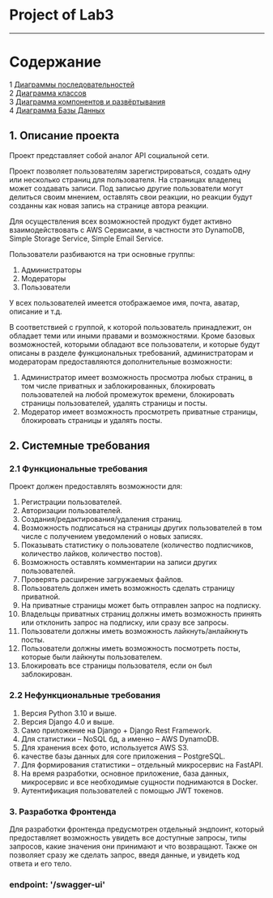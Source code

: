 # Project of Lab3
---

# Содержание
1 [Диаграммы последовательностей](Sequence/README.md)  
2 [Диаграмма классов](ClassDiagram/README.md)  
3 [Диаграмма компонентов и развёртывания](ComponentsAndDeployment/README.md)  
4 [Диаграмма Базы Данных](TableOfDatabase/README.md)


## 1. Описание проекта 

Проект представляет собой аналог API социальной сети.

Проект позволяет пользователям зарегистрироваться, создать одну или несколько страниц для пользователя.
На страницах владелец может создавать записи. Под записью другие пользователи могут делиться своим мнением, оставлять свои реакции, но реакции будут созданны как новая запись на странице автора реакции.

Для осуществления всех возможностей продукт будет активно взаимодействовать с AWS Сервисами, в частности это DynamoDB, Simple Storage Service, Simple Email Service. 

Пользователи разбиваются на три основные группы:
1. Администраторы
2. Модераторы
3. Пользователи

У всех пользователей имеется отображаемое имя, почта, аватар, описание и т.д.

В соответствией с группой, к которой пользователь принадлежит, он обладает теми или иными правами и возможностями. 
Кроме базовых возможностей, которыми обладают все пользователи, и которые будут описаны в разделе функциональных требований, администраторам и модераторам предоставляются дополнительные возможности:
1) Администратор имеет возможность просмотра любых страниц, в том числе приватных и заблокированных, блокировать пользователей на любой промежуток времени, блокировать страницы пользователей, удалять страницы и посты.
2) Модератор имеет возможность просмотреть приватные страницы, блокировать страницы и удалять посты.


## 2. Системные требования

### 2.1 Функциональные требования
Проект должен предоставлять возможности для:
1. Регистрации пользователей.
2. Авторизации пользователей.
3. Создания/редактирования/удаления страниц.
4. Возможность подписаться на страницы других пользователей в том числе с получением уведомлений о новых записях.
5. Показывать статистику о пользователе (количество подписчиков, количество лайков, количество постов).
6. Возможность оставлять комментарии на записи других пользователей.
7. Проверять расширение загружаемых файлов.
8. Пользователь должен иметь возможность сделать страницу приватной.
9. На приватные страницы может быть отправлен запрос на подписку.
10. Владельцы приватных страниц должны иметь возможность принять или отклонить запрос на подписку, или сразу все запросы.
11. Пользователи должны иметь возможность лайкнуть/анлайкнуть посты.
12. Пользователи должны иметь возможность посмотреть посты, которые были лайкнуты пользователем.
13. Блокировать все страницы пользователя, если он был заблокирован.


### 2.2 Нефункциональные требования
1. Версия Python 3.10 и выше.
2. Версия Django 4.0 и выше.
3. Само приложение на Django + Django Rest Framework.
4. Для статистики – NoSQL бд, а именно – AWS DynamoDB.
5. Для хранения всех фото, используется AWS S3.
6. качестве базы данных для core приложения – PostgreSQL.
7. Для формирования статистики – отдельный микросервис на FastAPI.
8. На время разработки, основное приложение, база данных, микросервис и все необходимые сущности поднимаются в Docker.
9. Аутентификация пользователей с помощью JWT токенов.


### 3. Разработка Фронтенда

Для разработки фронтенда предусмотрен отдельный эндпоинт, который предоставляет возможность увидеть все доступные запросы, типы запросов, какие значения они принимают и что возвращают.
Также он позволяет сразу же сделать запрос, введя данные, и увидеть код ответа и его тело.
### endpoint: '/swagger-ui'
